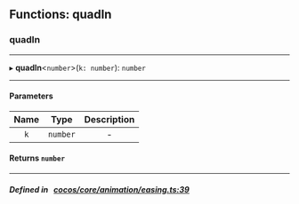 ## Functions: quadIn

### quadIn


___
▸ **quadIn**<`number`\>(`k: number`): `number`
___


#### Parameters

| Name | Type | Description |
| :------: | :------: | :------: |
| `k` | `number` | - |


#### Returns `number` 
___


##### Defined in &nbsp;   [cocos/core/animation/easing.ts:39](https://github.com/cocos-creator/engine/blob/c7bf6b8a9/cocos/core/animation/easing.ts#L39)&nbsp;
